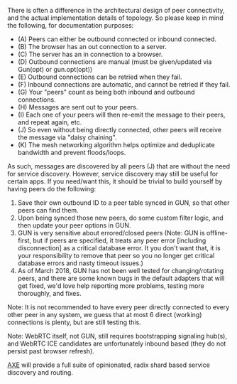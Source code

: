 There is often a difference in the architectural design of peer connectivity, and the actual implementation details of topology. So please keep in mind the following, for documentation purposes:

 - (A) Peers can either be outbound connected or inbound connected.
 - (B) The browser has an out connection to a server.
 - (C) The server has an in connection to a browser.
 - (D) Outbound connections are manual (must be given/updated via Gun(opt) or gun.opt(opt))
 - (E) Outbound connections can be retried when they fail.
 - (F) Inbound connections are automatic, and cannot be retried if they fail.
 - (G) Your "peers" count as being both inbound and outbound connections.
 - (H) Messages are sent out to your peers.
 - (I) Each one of your peers will then re-emit the message to their peers, and repeat again, etc.
 - (J) So even without being directly connected, other peers will receive the message via "daisy chaining".
 - (K) The mesh networking algorithm helps optimize and deduplicate bandwidth and prevent floods/loops.

As such, messages are discovered by all peers (J) that are without the need for service discovery.
However, service discovery may still be useful for certain apps.
If you need/want this, it should be trivial to build yourself by having peers do the following:

 1. Save their own outbound ID to a peer table synced in GUN, so that other peers can find them.
 2. Upon being synced those new peers, do some custom filter logic, and then update your peer options in GUN.
 3. GUN is very sensitive about errored/closed peers (Note: GUN is offline-first, but if peers are specified, it treats any peer error [including disconnection] as a critical database error. It you don't want that, it is your responsibility to remove that peer so you no longer get critical database errors and nasty timeout issues.)
 4. As of March 2018, GUN has not been well tested for changing/rotating peers, and there are some known bugs in the default adapters that will get fixed, we'd love help reporting more problems, testing more thoroughly, and fixes.

Note: It is not recommended to have every peer directly connected to every other peer in any system, we guess that at most 6 direct (working) connections is plenty, but are still testing this.

Note: WebRTC itself, not GUN, still requires bootstrapping signaling hub(s), and WebRTC ICE candidates are unfortunately inbound based (they do not persist past browser refresh).

[AXE](./AXE) will provide a full suite of opinionated, radix shard based service discovery and routing.